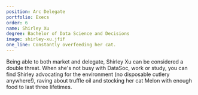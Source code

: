 ```yaml
---
position: Arc Delegate
portfolio: Execs
order: 6
name: Shirley Xu
degree: Bachelor of Data Science and Decisions
image: shirley-xu.jfif
one_line: Constantly overfeeding her cat.
---
```


Being able to both market and delegate, Shirley Xu can be considered a double threat. When she's not busy with DataSoc, work or study, you can find Shirley advocating for the environment (no disposable cutlery anywhere!), raving about truffle oil and stocking her cat Melon with enough food to last three lifetimes.